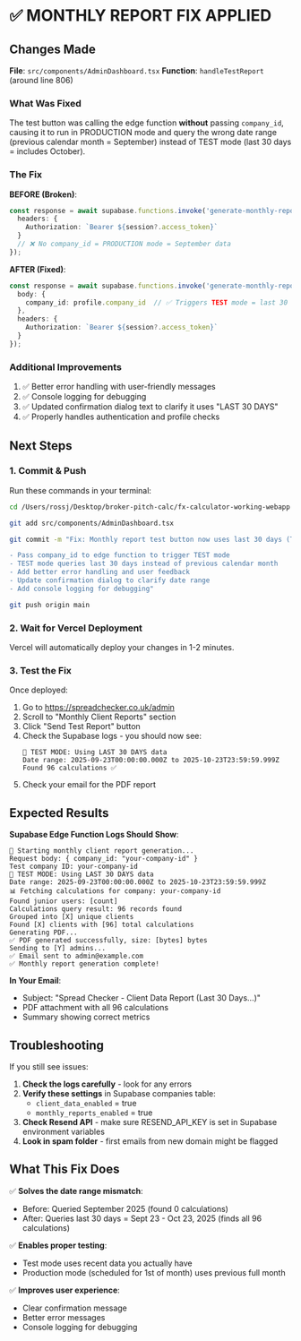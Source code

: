 # ✅ MONTHLY REPORT FIX APPLIED

## Changes Made

**File**: `src/components/AdminDashboard.tsx`
**Function**: `handleTestReport` (around line 806)

### What Was Fixed

The test button was calling the edge function **without** passing `company_id`, causing it to run in PRODUCTION mode and query the wrong date range (previous calendar month = September) instead of TEST mode (last 30 days = includes October).

### The Fix

**BEFORE (Broken)**:
```typescript
const response = await supabase.functions.invoke('generate-monthly-report', {
  headers: {
    Authorization: `Bearer ${session?.access_token}`
  }
  // ❌ No company_id = PRODUCTION mode = September data
});
```

**AFTER (Fixed)**:
```typescript
const response = await supabase.functions.invoke('generate-monthly-report', {
  body: {
    company_id: profile.company_id  // ✅ Triggers TEST mode = last 30 days
  },
  headers: {
    Authorization: `Bearer ${session?.access_token}`
  }
});
```

### Additional Improvements

1. ✅ Better error handling with user-friendly messages
2. ✅ Console logging for debugging
3. ✅ Updated confirmation dialog text to clarify it uses "LAST 30 DAYS"
4. ✅ Properly handles authentication and profile checks

## Next Steps

### 1. Commit & Push

Run these commands in your terminal:

```bash
cd /Users/rossj/Desktop/broker-pitch-calc/fx-calculator-working-webapp

git add src/components/AdminDashboard.tsx

git commit -m "Fix: Monthly report test button now uses last 30 days (TEST mode)

- Pass company_id to edge function to trigger TEST mode
- TEST mode queries last 30 days instead of previous calendar month
- Add better error handling and user feedback
- Update confirmation dialog to clarify date range
- Add console logging for debugging"

git push origin main
```

### 2. Wait for Vercel Deployment

Vercel will automatically deploy your changes in 1-2 minutes.

### 3. Test the Fix

Once deployed:

1. Go to https://spreadchecker.co.uk/admin
2. Scroll to "Monthly Client Reports" section
3. Click "Send Test Report" button
4. Check the Supabase logs - you should now see:
   ```
   🧪 TEST MODE: Using LAST 30 DAYS data
   Date range: 2025-09-23T00:00:00.000Z to 2025-10-23T23:59:59.999Z
   Found 96 calculations ✅
   ```
5. Check your email for the PDF report

## Expected Results

**Supabase Edge Function Logs Should Show**:
```
🚀 Starting monthly client report generation...
Request body: { company_id: "your-company-id" }
Test company ID: your-company-id
🧪 TEST MODE: Using LAST 30 DAYS data
Date range: 2025-09-23T00:00:00.000Z to 2025-10-23T23:59:59.999Z
📊 Fetching calculations for company: your-company-id
Found junior users: [count]
Calculations query result: 96 records found
Grouped into [X] unique clients
Found [X] clients with [96] total calculations
Generating PDF...
✅ PDF generated successfully, size: [bytes] bytes
Sending to [Y] admins...
✅ Email sent to admin@example.com
✅ Monthly report generation complete!
```

**In Your Email**:
- Subject: "Spread Checker - Client Data Report (Last 30 Days...)"
- PDF attachment with all 96 calculations
- Summary showing correct metrics

## Troubleshooting

If you still see issues:

1. **Check the logs carefully** - look for any errors
2. **Verify these settings** in Supabase companies table:
   - `client_data_enabled` = true
   - `monthly_reports_enabled` = true
3. **Check Resend API** - make sure RESEND_API_KEY is set in Supabase environment variables
4. **Look in spam folder** - first emails from new domain might be flagged

## What This Fix Does

✅ **Solves the date range mismatch**:
- Before: Queried September 2025 (found 0 calculations)
- After: Queries last 30 days = Sept 23 - Oct 23, 2025 (finds all 96 calculations)

✅ **Enables proper testing**:
- Test mode uses recent data you actually have
- Production mode (scheduled for 1st of month) uses previous full month

✅ **Improves user experience**:
- Clear confirmation message
- Better error messages
- Console logging for debugging
